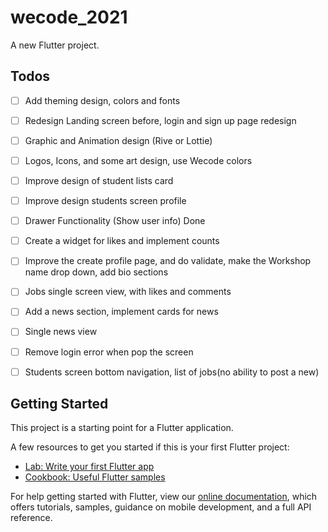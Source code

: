 # wecode_2021

A new Flutter project.



## Todos

- [ ] Add theming design, colors and fonts
- [ ] Redesign Landing screen before, login and sign up page redesign
- [ ] Graphic and Animation design (Rive or Lottie)
- [ ] Logos, Icons, and some art design, use Wecode colors
- [ ] Improve design of student lists card
- [ ] Improve design students screen profile
- [ ] Drawer Functionality (Show user info) Done
- [ ] Create a widget for likes and implement counts
- [ ] Improve the create profile page, and do validate, make the Workshop name drop down, add bio sections
- [ ] Jobs single screen view, with likes and comments
- [ ] Add a news section, implement cards for news
- [ ] Single news view 
- [ ] Remove login error when pop the screen
- [ ] Students screen bottom navigation, list of jobs(no ability to post a new)



 ## Getting Started

This project is a starting point for a Flutter application.

A few resources to get you started if this is your first Flutter project:

- [Lab: Write your first Flutter app](https://flutter.dev/docs/get-started/codelab)
- [Cookbook: Useful Flutter samples](https://flutter.dev/docs/cookbook)

For help getting started with Flutter, view our
[online documentation](https://flutter.dev/docs), which offers tutorials,
samples, guidance on mobile development, and a full API reference.
